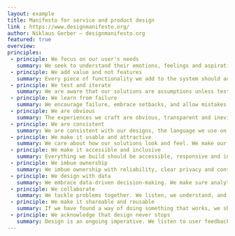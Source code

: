 ```yaml
---
layout: example
title: Manifesto for service and product design
link : https://www.designmanifesto.org/
author: Niklaus Gerber – designmanifesto.org
featured: true
overview:
principles:
 - principle: We focus on our user's needs
   summary: We seek to understand their emotions, feelings and aspirations rather than making assumptions about what they want.
 - principle: We add value and not features
   summary: Every piece of functionality we add to the system should add value for our users.
 - principle: We test and iterate
   summary: We are aware that our solutions are assumptions unless tested with real users. We test hypotheses, learn and improve our ideas.
 - principle: We learn from failure
   summary: We encourage failure, embrace setbacks, and allow mistakes. We learn, iterate and grow from them.
 - principle: We are obvious
   summary: The experiences we craft are obvious, transparent and inevitable. We go the extra mile to make the experience feel predictably inevitable.
 - principle: We are consistent
   summary: We are consistent with our designs, the language we use on interfaces, our code and our data. We understand that consistency will make our design better, easier to use, and practically invisible.
 - principle: We make it usable and attractive
   summary: We care about how our solutions look and feel. We make our work pleasant to look at, and a delight to interact with.
 - principle: We make it accessible and inclusive
   summary: Everything we build should be accessible, responsive and inclusive. We sacrifice elegance over inclusiveness, readability and legibility.
 - principle: We imbue ownership
   summary: We imbue ownership with reliability, clear privacy and control. We design experiences for the right type of ownership.
 - principle: We design with data
   summary: We embrace data-driven decision-making. We make sure analytics are built-in and always on.
 - principle: We collaborate
   summary: We tackle problems together. We listen, we understand, and we encourage rather than force solutions. We learn from each other and understand the value of what we are building.
 - principle: We make it shareable and reusable
   summary: If we have found a way of doing something that works, we share it whenever we can instead of reinventing the wheel every time.
 - principle: We acknowledge that design never stops
   summary: Design is an ongoing imperative. We listen to user feedback and make data-driven decisions to refine and improve our product.
---
```

